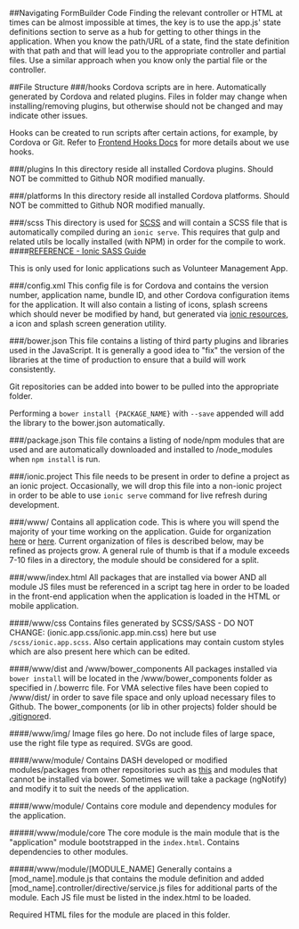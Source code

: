 ##Navigating FormBuilder Code
Finding the relevant controller or HTML at times can be almost impossible at times, the key is to use the app.js' state definitions section to serve as a hub for getting to other things in the application. When you know the path/URL of a state, find the state definition with that path and that will lead you to the appropriate controller and partial files. Use a similar approach when you know only the partial file or the controller.

##File Structure
###/hooks
Cordova scripts are in here. Automatically generated by Cordova and related plugins. Files in folder may change when installing/removing plugins, but otherwise should not be changed and may indicate other issues.

Hooks can be created to run scripts after certain actions, for example, by Cordova or Git. Refer to [Frontend Hooks Docs](../Frontend-Hooks.md) for more details about we use hooks.

###/plugins
In this directory reside all installed Cordova plugins. Should NOT be committed to Github NOR modified manually.

###/platforms
In this directory reside all installed Cordova platforms. Should NOT be committed to Github NOR modified manually.

###/scss
This directory is used for [SCSS](http://sass-lang.com/) and will contain a SCSS file that is automatically compiled during an `ionic serve`. This requires that gulp and related utils be locally installed (with NPM) in order for the compile to work.
####[REFERENCE - Ionic SASS Guide](http://ionicframework.com/docs/cli/sass.html)

This is only used for Ionic applications such as Volunteer Management App.

###/config.xml
This config file is for Cordova and contains the version number, application name, bundle ID, and other Cordova configuration items for the application. It will also contain a listing of icons, splash screens which should never be modified by hand, but generated via [ionic resources](http://ionicframework.com/docs/cli/icon-splashscreen.html), a icon and splash screen generation utility.

###/bower.json
This file contains a listing of third party plugins and libraries used in the JavaScript. It is generally a good idea to "fix" the version of the libraries at the time of production to ensure that a build will work consistently.

Git repositories can be added into bower to be pulled into the appropriate folder.

Performing a `bower install {PACKAGE_NAME}` with `--save` appended will add the library to the bower.json automatically.

###/package.json
This file contains a listing of node/npm modules that are used and are automatically downloaded and installed to /node_modules when `npm install` is run.

###/ionic.project
This file needs to be present in order to define a project as an ionic project. Occasionally, we will drop this file into a non-ionic project in order to be able to use `ionic serve` command for live refresh during development.

###/www/
Contains all application code. This is where you will spend the majority of your time working on the application. Guide for organization [here](http://cliffmeyers.com/blog/2013/4/21/code-organization-angularjs-javascript) or [here](https://docs.google.com/document/d/1XXMvReO8-Awi1EZXAXS4PzDzdNvV6pGcuaF4Q9821Es/pub). Current organization of files is described below, may be refined as projects grow. A general rule of thumb is that if a module exceeds 7-10 files in a directory, the module should be considered for a split. 

###/www/index.html
All packages that are installed via bower AND all module JS files must be referenced in a script tag here in order to be loaded in the front-end application when the application is loaded in the HTML or mobile application.

####/www/css
Contains files generated by SCSS/SASS - DO NOT CHANGE: (ionic.app.css/ionic.app.min.css) here but use `/scss/ionic.app.scss`. Also certain applications may contain custom styles which are also present here which can be edited.

####/www/dist and /www/bower_components
All packages installed via `bower install` will be located in the /www/bower_components folder as specified in /.bowerrc file. For VMA selective files have been copied to /www/dist/ in order to save file space and only upload necessary files to Github. The bower_components (or lib in other projects) folder should be [.gitignore](http://git-scm.com/docs/gitignore)d.

####/www/img/
Image files go here. Do not include files of large space, use the right file type as required. SVGs are good.

####/www/module/
Contains DASH developed or modified modules/packages from other repositories such as [this](https://github.com/DataAnalyticsinStudentHands/Modules) and modules that cannot be installed via bower. Sometimes we will take a package (ngNotify) and modify it to suit the needs of the application.

####/www/module/
Contains core module and dependency modules for the application.

#####/www/module/core
The core module is the main module that is the "application" module bootstrapped in the `index.html`. Contains dependencies to other modules.

#####/www/module/[MODULE_NAME]
Generally contains a [mod_name].module.js that contains the module definition and added [mod_name].controller/directive/service.js files for additional parts of the module. Each JS file must be listed in the index.html to be loaded.

Required HTML files for the module are placed in this folder.